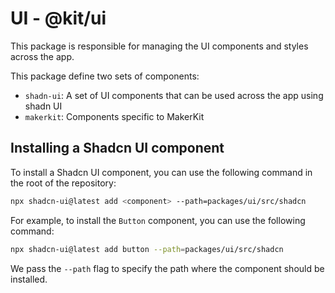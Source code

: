# UI - @kit/ui

This package is responsible for managing the UI components and styles across the app.

This package define two sets of components:

- `shadn-ui`: A set of UI components that can be used across the app using shadn UI
- `makerkit`: Components specific to MakerKit

## Installing a Shadcn UI component

To install a Shadcn UI component, you can use the following command in the root of the repository:

```bash
npx shadcn-ui@latest add <component> --path=packages/ui/src/shadcn
```

For example, to install the `Button` component, you can use the following command:

```bash
npx shadcn-ui@latest add button --path=packages/ui/src/shadcn
```

We pass the `--path` flag to specify the path where the component should be installed.